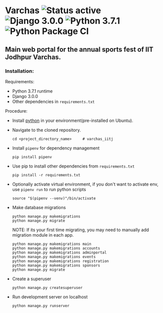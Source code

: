 # Varchas ![Status active](https://img.shields.io/badge/Status-active%20development-2eb3c1.svg) ![Django 3.0.0](https://img.shields.io/badge/Django-3.0.0-green.svg) ![Python 3.7.1](https://img.shields.io/badge/Python-3.7.1-blue.svg) ![Python Package CI](https://github.com/devlup-labs/varchas/workflows/Python%20package/badge.svg)

## Main web portal for the annual sports fest of IIT Jodhpur Varchas.

### Installation:

Requirements:

- Python 3.7.1 runtime
- Django 3.0.0
- Other dependencies in `requirements.txt`

Procedure:

- Install [python](https://www.python.org/downloads/) in your environment(pre-installed on Ubuntu).
- Navigate to the cloned repository.
  ```
  cd <project_directory_name>     # varchas_iitj
  ```
- Install `pipenv` for dependency management
  ```
  pip install pipenv
  ```
- Use pip to install other dependencies from `requirements.txt`

  ```
  pip install -r requirements.txt
  ```

- Optionally activate virtual environment, if you don't want to activate env, use `pipenv run` to run python scripts

  ```
  source "$(pipenv --venv)"/bin/activate
  ```

- Make database migrations
  ```
  python manage.py makemigrations
  python manage.py migrate
  ```
  NOTE: If its your first time migrating, you may need to manually add migration module in each app.
  ```
  python manage.py makemigrations main
  python manage.py makemigrations accounts
  python manage.py makemigrations adminportal
  python manage.py makemigrations events
  python manage.py makemigrations registration
  python manage.py makemigrations sponsors
  python manage.py migrate
  ```
- Create a superuser
  ```
  python manage.py createsuperuser
  ```
- Run development server on localhost
  ```
  python manage.py runserver
  ```
